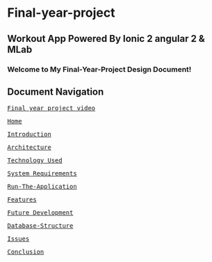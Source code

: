 # Final-year-project
## Workout App Powered By Ionic 2 angular 2 &amp; MLab 

### Welcome to My Final-Year-Project Design Document!
<h2>Document Navigation</h2>
<pre><a href="https://www.youtube.com/watch?v=l98SYWRts4A&feature=youtu.be">Final year project video</a>&#9;</pre>
<pre><a href="https://github.com/gtonra89/Final-year-project/wiki/Home">Home</a>&#9;</pre>
<pre><a href="https://github.com/gtonra89/Final-year-project/wiki/Introduction">Introduction</a>&#9;</pre>
<pre><a href="https://github.com/gtonra89/Final-year-project/wiki/Architecture">Architecture</a>&#9;</pre>
<pre><a href="https://github.com/gtonra89/Final-year-project/wiki/Technology-Used">Technology Used</a>&#9;</pre>
<pre><a href="https://github.com/gtonra89/Final-year-project/wiki/System-Requirements">System Requirements</a>&#9;</pre>
<pre><a href="https://github.com/gtonra89/Final-year-project/wiki/Run-The-Application">Run-The-Application</a>&#9;</pre>
<pre><a href="https://github.com/gtonra89/Final-year-project/wiki/Features">Features</a>&#9;</pre>
<pre><a href="https://github.com/gtonra89/Final-year-project/wiki/Future-Development">Future Development</a>&#9;</pre>
<pre><a href="https://github.com/gtonra89/Final-year-project/wiki/MLAB-Database-Structure">Database-Structure</a>&#9;</pre>
<pre><a href="https://github.com/gtonra89/Final-year-project/wiki/Issues">Issues</a>&#9;</pre>
<pre><a href="https://github.com/gtonra89/Final-year-project/wiki/Conclusion">Conclusion</a>&#9;</pre>
